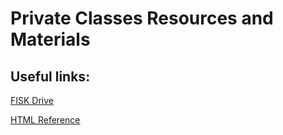 # Private Classes Resources and Materials

## Useful links:

<a href="https://drive.google.com/drive/u/0/folders/1RFAgDxi5nkEFiMPUMj4_Fj9X0eTYX7xy">FISK Drive</a>

<a href="https://www.w3schools.com/html/html_filepaths.asp">HTML Reference</a>